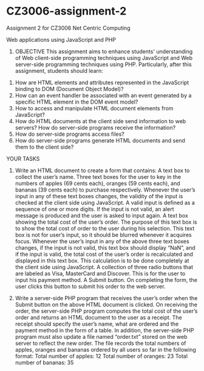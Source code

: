 # CZ3006-assignment-2
Assignment 2 for CZ3006 Net Centric Computing

Web applications using JavaScript and PHP
1. OBJECTIVE
This assignment aims to enhance students' understanding of Web client-side
programming techniques using JavaScript and Web server-side programming
techniques using PHP. Particularly, after this assignment, students should learn:
1) How are HTML elements and attributes represented in the JavaScript binding to
DOM (Document Object Model)?
2) How can an event handler be associated with an event generated by a specific
HTML element in the DOM event model?
3) How to access and manipulate HTML document elements from JavaScript?
4) How do HTML documents at the client side send information to web servers?
How do server-side programs receive the information?
5) How do server-side programs access files?
6) How do server-side programs generate HTML documents and send them to the
client side?

YOUR TASKS

1) Write an HTML document to create a form that contains:
A text box to collect the user’s name.
Three text boxes for the user to key in the numbers of apples (69 cents each),
oranges (59 cents each), and bananas (39 cents each) to purchase respectively.
Whenever the user’s input in any of these text boxes changes, the validity of the
input is checked at the client side using JavaScript. A valid input is defined as a
sequence of one or more digits. If the input is not valid, an alert message is
produced and the user is asked to input again.
A text box showing the total cost of the user’s order. The purpose of this text box
is to show the total cost of order to the user during his selection. This text box is
not for user’s input, so it should be blurred whenever it acquires focus.
Whenever the user’s input in any of the above three text boxes changes, if the
input is not valid, this text box should display “NaN”, and if the input is valid,
the total cost of the user’s order is recalculated and displayed in this text box.
This calculation is to be done completely at the client side using JavaScript.
A collection of three radio buttons that are labeled as Visa, MasterCard and
Discover. This is for the user to input his payment method.
A Submit button. On completing the form, the user clicks this button to submit
his order to the web server.

2) Write a server-side PHP program that receives the user’s order when the Submit
button on the above HTML document is clicked. On receiving the order, the
server-side PHP program computes the total cost of the user’s order and returns
an HTML document to the user as a receipt. The receipt should specify the user’s
name, what are ordered and the payment method in the form of a table. In
addition, the server-side PHP program must also update a file named “order.txt”
stored on the web server to reflect the new order. The file records the total
numbers of apples, oranges and bananas ordered by all users so far in the
following format:
Total number of apples: 12
Total number of oranges: 23
Total number of bananas: 35